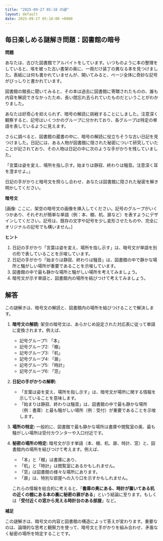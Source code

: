 ```yaml
---
title: "2025-09-27 05:10 の謎"
layout: default
date: 2025-09-27 05:10:00 +0900
---
```

## 毎日楽しめる謎解き問題：図書館の暗号

**問題**

あなたは、古びた図書館でアルバイトをしています。いつものように本の整理をしていると、埃を被った古い書架の奥に、一冊だけ装丁の異なる本を見つけました。表紙には何も書かれていませんが、開いてみると、ページ全体に奇妙な記号がびっしりと書かれています。

図書館の館長に聞いてみると、その本は過去に図書館に寄贈されたものの、誰も内容を解読できなかったため、長い間忘れ去られていたものだということがわかりました。

あなたは好奇心を抑えられず、暗号の解読に挑戦することにしました。注意深く観察すると、記号はいくつかのグループに分かれており、各グループは特定の単語を表しているように見えます。

さらに調べると、図書館の蔵書の中に、暗号の解読に役立ちそうな古い日記を見つけました。日記には、ある人物が図書館に隠された秘密について研究していたことが記されており、その人物は日記の中に次のような手がかりを残していました。

「言葉は姿を変え、場所を指し示す。始まりは静寂、終わりは騒音。注意深く耳を澄ませよ。」

日記の手がかりと暗号文を照らし合わせ、あなたは図書館に隠された秘密を解き明かしてください。

**暗号文**

[画像: ここに、架空の暗号文の画像を挿入してください。記号のグループがいくつかあり、それぞれが簡単な単語（例：本、棚、机、扉など）を表すようにデザインしてください。記号は、既存の文字や記号を少し変形させたものや、完全にオリジナルの記号でも構いません。]

**ヒント**

1.  日記の手がかり「言葉は姿を変え、場所を指し示す」は、暗号文が単語を別の形で表していることを示唆しています。
2.  日記の手がかり「始まりは静寂、終わりは騒音」は、図書館の中で静かな場所と騒がしい場所が重要であることを示唆しています。
3.  図書館の中で最も静かな場所と騒がしい場所を考えてみましょう。
4.  暗号文が示す単語と、図書館内の場所を結びつけて考えてみましょう。

## 解答

この謎解きは、暗号文の解読と、図書館内の場所を結びつけることで解決します。

1.  **暗号文の解読:** 架空の暗号文は、あらかじめ設定された対応表に従って単語に変換されます。例えば、
    *   記号グループ1: 「本」
    *   記号グループ2: 「棚」
    *   記号グループ3: 「机」
    *   記号グループ4: 「扉」
    *   記号グループ5: 「時計」
    *   記号グループ6: 「窓」

2.  **日記の手がかりの解釈:**
    *   「言葉は姿を変え、場所を指し示す」は、暗号文が場所に関する情報を示していることを意味します。
    *   「始まりは静寂、終わりは騒音」は、図書館の中で最も静かな場所（例：書庫）と最も騒がしい場所（例：受付）が重要であることを示唆します。

3.  **場所の特定:** 一般的に、図書館で最も静かな場所は書庫や閲覧室の奥、最も騒がしい場所は受付カウンターや入口付近です。

4.  **秘密の場所の特定:** 暗号文が示す単語（本、棚、机、扉、時計、窓）と、図書館内の場所を結びつけて考えます。例えば、

    *   「本」と「棚」は書庫にあり、
    *   「机」と「時計」は閲覧室にあるかもしれません。
    *   「窓」は図書館の様々な場所にあります。
    *   「扉」は、特別な部屋への入り口を示すかもしれません。

    これらの情報を総合的に考えると、「**書庫の奥にある、時計が置いてある机の近くの棚にある本の裏に秘密の扉がある**」という結論に至ります。もしくは「**受付近くの窓から見える時計台のある部屋**」など。

**補足**

この謎解きは、暗号文の内容と図書館の構造によって答えが変わります。重要なのは、論理的な思考と観察力を使って、暗号文と手がかりを組み合わせ、矛盾なく秘密の場所を特定することです。
